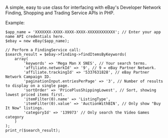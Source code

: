 A simple, easy to use class for interfacing with eBay's Developer Network Finding, Shopping and Trading Service APIs in PHP.

Example:

	$app_name = 'XXXXXXX-XXXX-XXXX-XXXX-XXXXXXXXXXXX'; // Enter your app name API credentials here.
	$ebay = new eBay($app_name);
	
	// Perform a FindingService call:
	$search_result = $ebay->finding->findItemsByKeywords(
		array(
			'keywords' => 'Mega Man X SNES', // Your search terms.
			'affiliate.networkId' => '9', // 9 = eBay Partner Network.
			'affiliate.trackingId' => '5337631828', // eBay Partner Network Campaign ID.
			'paginationInput.entriesPerPage' => '3', // Number of results to display on a single page.
			'sortOrder' => 'PricePlusShippingLowest', // Sort, showing lowest priced items first.
			'itemFilter(0).name' => 'ListingType',
			'itemFilter(0).value' => 'AuctionWithBIN', // Only show "Buy It Now" listings.
			'categoryId' => '139973' // Only search the Video Games category
		)
	);
	print_r($search_result);

